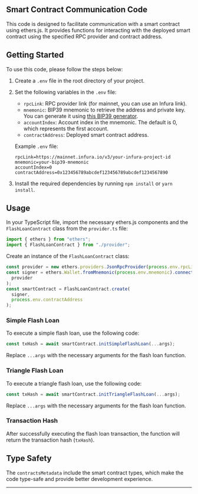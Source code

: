 ## Smart Contract Communication Code

This code is designed to facilitate communication with a smart contract using ethers.js. It provides functions for interacting with the deployed smart contract using the specified RPC provider and contract address.

## Getting Started

To use this code, please follow the steps below:

1. Create a `.env` file in the root directory of your project.
2. Set the following variables in the `.env` file:

   - `rpcLink`: RPC provider link (for mainnet, you can use an Infura link).
   - `mnemonic`: BIP39 mnemonic to retrieve the address and private key. You can generate it using [this BIP39 generator](https://it-tools.tech/bip39-generator).
   - `accountIndex`: Account index in the mnemonic. The default is 0, which represents the first account.
   - `contractAddress`: Deployed smart contract address.

   Example `.env` file:

   ```
   rpcLink=https://mainnet.infura.io/v3/your-infura-project-id
   mnemonic=your-bip39-mnemonic
   accountIndex=0
   contractAddress=0x123456789abcdef123456789abcdef1234567890
   ```

3. Install the required dependencies by running `npm install` or `yarn install`.

## Usage

In your TypeScript file, import the necessary ethers.js components and the `FlashLoanContract` class from the `provider.ts` file:

```typescript
import { ethers } from "ethers";
import { FlashLoanContract } from "./provider";
```

Create an instance of the `FlashLoanContract` class:

```typescript
const provider = new ethers.providers.JsonRpcProvider(process.env.rpcLink);
const signer = ethers.Wallet.fromMnemonic(process.env.mnemonic).connect(
  provider
);
const smartContract = FlashLoanContract.create(
  signer,
  process.env.contractAddress
);
```

### Simple Flash Loan

To execute a simple flash loan, use the following code:

```typescript
const txHash = await smartContract.initSimpleFlashLoan(...args);
```

Replace `...args` with the necessary arguments for the flash loan function.

### Triangle Flash Loan

To execute a triangle flash loan, use the following code:

```typescript
const txHash = await smartContract.initTriangleFlashLoan(...args);
```

Replace `...args` with the necessary arguments for the flash loan function.

### Transaction Hash

After successfully executing the flash loan transaction, the function will return the transaction hash (`txHash`).

## Type Safety

The `contractsMetadata` include the smart contract types, which make the code type-safe and provide better development experience.

---
